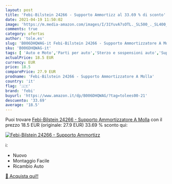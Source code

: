 ```yaml
---
layout: post
title: 'Febi-Bilstein 24266 - Supporto Ammortizz al 33.69 % di sconto'
date: 2021-04-19 11:50:02
image: 'https://m.media-amazon.com/images/I/31YuvA7sOTL._SL500_._SL400_.jpg'
comments: true
category: ofertas
author: 'tole.es'
slug: 'B006DHQWAG-it Febi-Bilstein 24266 - Supporto Ammortizzatore A Molla'
sku: 'B006DHQWAG-it'
tags: [ 'Auto e Moto','Parti per auto','Sterzo e sospensioni auto','Supporti molle sterzo e sospensioni auto','febi', ]
actualPrice: 18.5 EUR
currency: EUR
price: 18.5
comparePrice: 27.9 EUR
prodname: 'Febi-Bilstein 24266 - Supporto Ammortizzatore A Molla'
country: 'it'
flag: '🇮🇹'
brand: 'febi'
buyurl: 'https://www.amazon.it/dp/B006DHQWAG/?tag=tolees00-21'
descuento: '33.69'
average: '18.5'
---
```


Puoi trovare [Febi-Bilstein 24266 - Supporto Ammortizzatore A Molla](https://www.amazon.it/dp/B006DHQWAG/?tag=tolees00-21) con il prezzo 18.5 EUR (originale: 27.9 EUR) 33.69 % sconto qui:

[![Febi-Bilstein 24266 - Supporto Ammortizz](https://m.media-amazon.com/images/I/31YuvA7sOTL._SL500_._SL400_.jpg)](https://www.amazon.it/dp/B006DHQWAG/?tag=tolees00-21)

ℹ️:

- Nuovo
- Montaggio Facile
- Ricambio Auto

[🛒 Acquista qui!!](https://www.amazon.it/dp/B006DHQWAG/?tag=tolees00-21)
